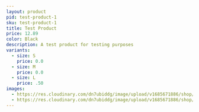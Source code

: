 ```yaml
---
layout: product
pid: test-product-1
sku: test-product-1
title: Test Product
price: 12.89
color: Black
description: A test product for testing purposes
variants:
  - size: S
    price: 0.0
  - size: M
    price: 0.0
  - size: L
    price: .50
images:
  - https://res.cloudinary.com/dn7ubiddg/image/upload/v1685671886/shop/products/one_way_jacket-5_kwodoj.jpg
  - https://res.cloudinary.com/dn7ubiddg/image/upload/v1685671886/shop/products/one_way_jacket-1_ian1ne.jpg
---
```

